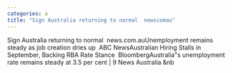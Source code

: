 ```yaml
---
categories: a
title: "Sign Australia returning to normal  newscomau"
---
```

Sign Australia returning to normal&nbsp;&nbsp;news.com.auUnemployment remains steady as job creation dries up&nbsp;&nbsp;ABC NewsAustralian Hiring Stalls in September, Backing RBA Rate Stance&nbsp;&nbsp;BloombergAustralia"s unemployment rate remains steady at 3.5 per cent | 9 News Australia&nbsp;&nb